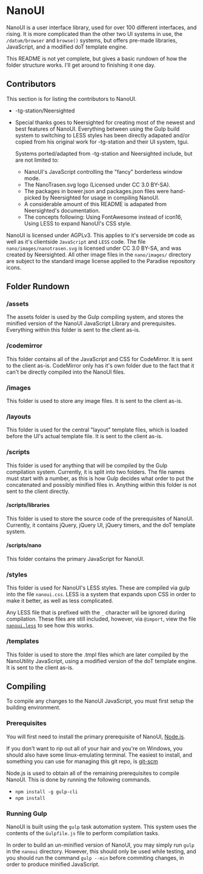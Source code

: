 # NanoUI

NanoUI is a user interface library, used for over 100 different interfaces, and rising.
It is more complicated than the other two UI systems in use, the `/datum/browser` and
`browse()` systems, but offers pre-made libraries, JavaScript, and a modified doT
template engine.

This README is not yet complete, but gives a basic rundown of how the folder structure
works. I'll get around to finishing it one day.

## Contributors

This section is for listing the contributors to NanoUI.

 - -tg-station/Neersighted
  - Special thanks goes to Neersighted for creating most of the newest and best features
    of NanoUI. Everything between using the Gulp build system to switching to LESS styles
    has been directly adapated and/or copied from his original work for -tg-station and
    their UI system, tgui.

    Systems ported/adapted from -tg-station and Neersighted include, but are not limited
    to:

    - NanoUI's JavaScript controlling the "fancy" borderless window mode.
    - The NanoTrasen.svg logo (Licensed under CC 3.0 BY-SA).
    - The packages in bower.json and packages.json files were hand-picked by Neersighted
      for usage in compiling NanoUI.
    - A considerable amount of this README is adapated from Neersighted's documentation.
    - The concepts following: Using FontAwesome instead of icon16, Using LESS to expand
      NanoUI's CSS style.

NanoUI is licensed under AGPLv3. This applies to it's serverside `DM` code as well as it's
clientside `JavaScript` and `LESS` code. The file `nano/images/nanotrasen.svg` is licensed
under CC 3.0 BY-SA, and was created by Neersighted. All other image files in the
`nano/images/` directory are subject to the standard image license applied to the Paradise
repository icons.

## Folder Rundown

### /assets
The assets folder is used by the Gulp compiling system, and stores the minified version of
the NanoUI JavaScript Library and prerequisites. Everything within this folder is sent to
the client as-is.

### /codemirror
This folder contains all of the JavaScript and CSS for CodeMirror. It is sent to the
client as-is. CodeMirror only has it's own folder due to the fact that it can't be
directly compiled into the NanoUI files.

### /images
This folder is used to store any image files. It is sent to the client as-is.

### /layouts
This folder is used for the central "layout" template files, which is loaded before the
UI's actual template file. It is sent to the client as-is.

### /scripts
This folder is used for anything that will be compiled by the Gulp compilation system.
Currently, it is split into two folders. The file names must start with a number, as this
is how Gulp decides what order to put the concatenated and possibly minified files in.
Anything within this folder is not sent to the client directly.

#### /scripts/libraries
This folder is used to store the source code of the prerequisites of NanoUI. Currently,
it contains jQuery, jQuery UI, jQuery timers, and the doT template system.

#### /scripts/nano
This folder contains the primary JavaScript for NanoUI.

### /styles
This folder is used for NanoUI's LESS styles. These are compiled via gulp into the file
`nanoui.css`. LESS is a system that expands upon CSS in order to make it better, as well
as less complicated.

Any LESS file that is prefixed with the `_` character will be ignored during compilation.
These files are still included, however, via `@import`, view the file
[`nanoui.less`](http://github.com/ParadiseSS13/Paradise/blob/master/nano/styles/nanoui.less) to see how this works.


### /templates
This folder is used to store the .tmpl files which are later compiled by the NanoUtility
JavaScript, using a modified version of the doT template engine. It is sent to the client
as-is.

## Compiling
To compile any changes to the NanoUI JavaScript, you must first setup the building
environment.

### Prerequisites
You will first need to install the primary prerequisite of NanoUI, [Node.js](https://nodejs.org).

If you don't want to rip out all of your hair and you're on Windows, you should also have some linux-emulating terminal.
The easiest to install, and something you can use for managing this git repo, is [git-scm](https://git-scm.com/)

Node.js is used to obtain all of the remaining prerequisites to compile NanoUI. This is
done by running the following commands.
 - `npm install -g gulp-cli`
 - `npm install`

### Running Gulp
NanoUI is built using the `gulp` task automation system. This system uses the contents
of the `Gulpfile.js` file to perform compilation tasks.

In order to build an un-minified version of NanoUI, you may simply run `gulp` in the
`nanoui` directory. However, this should only be used while testing, and you should run
the command `gulp --min` before commiting changes, in order to produce minified
JavaScript.
